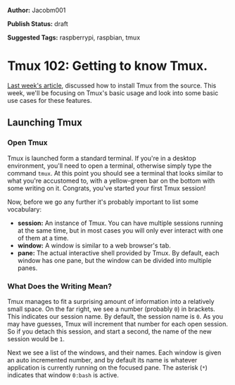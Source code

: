 **Author:** Jacobm001

**Publish Status:** draft

**Suggested Tags:** raspberrypi, raspbian, tmux

# Tmux 102: Getting to know Tmux.

[Last week's article](https://raspberrypise.tumblr.com/post/141348857424/tmux-101-installing-from-source), discussed how to install Tmux from the source.  This week, we'll be focusing on Tmux's basic usage and look into some basic use cases for these features.

## Launching Tmux

### Open Tmux

Tmux is launched form a standard terminal. If you're in a desktop environment, you'll need to open a terminal, otherwise simply type the command `tmux`. At this point you should see a terminal that looks similar to what you're accustomed to, with a yellow-green bar on the bottom with some writing on it. Congrats, you've started your first Tmux session!

Now, before we go any further it's probably important to list some vocabulary:

- **session:** An instance of Tmux. You can have multiple sessions running at the same time, but in most cases you will only ever interact with one of them at a time.
- **window:** A window is similar to a web browser's tab.
- **pane:** The actual interactive shell provided by Tmux. By default, each window has one pane, but the window can be divided into multiple panes.

### What Does the Writing Mean?

Tmux manages to fit a surprising amount of information into a relatively small space. On the far right, we see a number (probably `0`) in brackets. This indicates our session name. By default, the session name is `0`. As you may have guesses, Tmux will increment that number for each open session. So if you detach this session, and start a second, the name of the new session would be `1`.

Next we see a list of the windows, and their names. Each window is given an auto incremented number, and by default its name is whatever application is currently running on the focused pane. The asterisk (`*`) indicates that window `0:bash` is active.

 